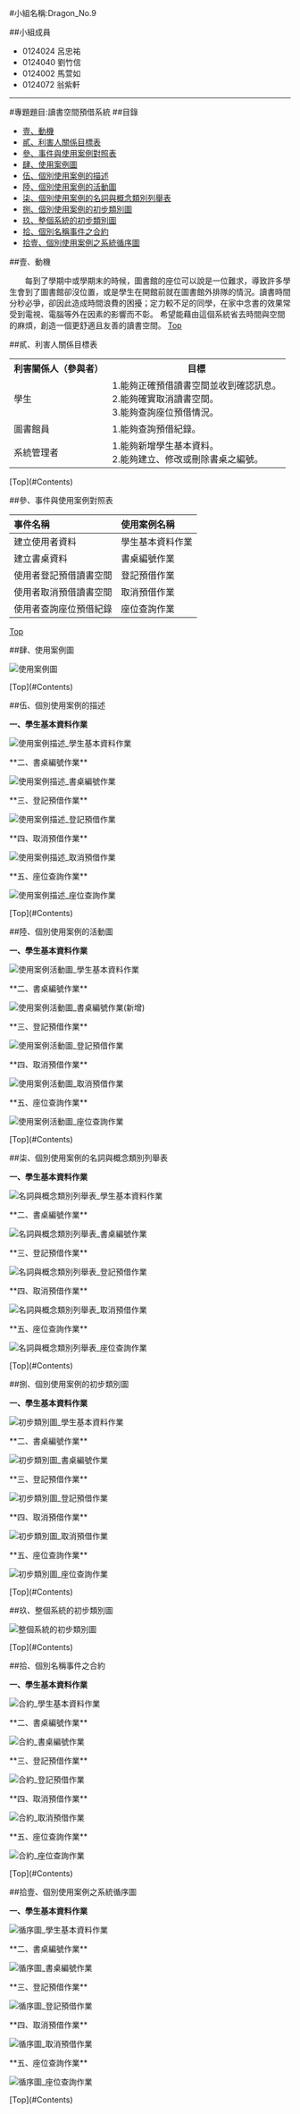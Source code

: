 #小組名稱:Dragon_No.9

##小組成員
- 0124024 呂忠祐
- 0124040 劉竹信
- 0124002 馬萱如
- 0124072 翁紫軒

---

#專題題目:讀書空間預借系統
##<a name="Contents"/>目錄
* [壹、動機](#1)
* [貳、利害人關係目標表](#2)
* [參、事件與使用案例對照表](#3)
* [肆、使用案例圖](#4) 
* [伍、個別使用案例的描述](#5)
* [陸、個別使用案例的活動圖](#6)
* [柒、個別使用案例的名詞與概念類別列舉表](#7)
* [捌、個別使用案例的初步類別圖](#8)
* [玖、整個系統的初步類別圖](#9)
* [拾、個別名稱事件之合約](#10)
* [拾壹、個別使用案例之系統循序圖](#11)


##<a name="1"/>壹、動機

　　每到了學期中或學期末的時候，圖書館的座位可以說是一位難求，導致許多學生會到了圖書館卻沒位置，或是學生在開館前就在圖書館外排隊的情況。讀書時間分秒必爭，卻因此造成時間浪費的困擾；定力較不足的同學，在家中念書的效果常受到電視、電腦等外在因素的影響而不彰。
希望能藉由這個系統省去時間與空間的麻煩，創造一個更舒適且友善的讀書空間。
[Top](#Contents)

##<a name="2"/>貳、利害人關係目標表

<table border="0">
  <tr>
    <th>利害關係人（參與者）</th>
    <th>目標</th>
  </tr>
  <tr>
    <td>學生</td>
    <td>
      1.能夠正確預借讀書空間並收到確認訊息。<br>
      2.能夠確實取消讀書空間。<br>
      3.能夠查詢座位預借情況。</td>
  </tr>
  <tr>
    <td>圖書館員</td>
    <td>
      1.能夠查詢預借紀錄。<br>
  </tr>
  <tr>
    <td>系統管理者</td>
    <td>
      1.能夠新增學生基本資料。<br>
      2.能夠建立、修改或刪除書桌之編號。</td>
  </tr>
</table>
[Top](#Contents)

##<a name="3"/>參、事件與使用案例對照表

| 事件名稱                 | 使用案例名稱     |
|:-------------------------|:-----------------|
| 建立使用者資料           | 學生基本資料作業 |
| 建立書桌資料             | 書桌編號作業     |
| 使用者登記預借讀書空間   | 登記預借作業     |
| 使用者取消預借讀書空間   | 取消預借作業     |
| 使用者查詢座位預借紀錄   | 座位查詢作業     |

[Top](#Contents)

##<a name="4"/>肆、使用案例圖

<p><img src="http://i.imgur.com/01WTUOV.jpg?1" title="使用案例圖" /></p>
[Top](#Contents)

##<a name="5"/>伍、個別使用案例的描述

**一、學生基本資料作業**
<p><img src="http://i.imgur.com/mdr8Jpo.png?1" title="使用案例描述_學生基本資料作業" /></p>
**二、書桌編號作業**
<p><img src="http://i.imgur.com/DTis4gg.png?1" title="使用案例描述_書桌編號作業" /></p>
**三、登記預借作業**
<p><img src="http://i.imgur.com/0GZMnwW.png?1" title="使用案例描述_登記預借作業" /></p>
**四、取消預借作業**
<p><img src="http://i.imgur.com/H3UKhp4.png?1" title="使用案例描述_取消預借作業" /></p>
**五、座位查詢作業**
<p><img src="http://i.imgur.com/fdiBZcW.png?1" title="使用案例描述_座位查詢作業" /></p>
[Top](#Contents)

##<a name="6"/>陸、個別使用案例的活動圖

**一、學生基本資料作業**
<p><img src="http://i.imgur.com/yKayyFz.png?1" title="使用案例活動圖_學生基本資料作業" /></p>
**二、書桌編號作業**
<p><img src="http://i.imgur.com/9kMKdpL.png?1" title="使用案例活動圖_書桌編號作業(新增)" /></p>
**三、登記預借作業**
<p><img src="http://i.imgur.com/G5y7qsl.png?1" title="使用案例活動圖_登記預借作業" /></p>
**四、取消預借作業**
<p><img src="http://i.imgur.com/M1ViVvI.png?1" title="使用案例活動圖_取消預借作業" /></p>
**五、座位查詢作業**
<p><img src="http://i.imgur.com/RnPoaWA.png?1" title="使用案例活動圖_座位查詢作業" /></p>
[Top](#Contents)

##<a name="7"/>柒、個別使用案例的名詞與概念類別列舉表

**一、學生基本資料作業**
<p><img src="http://i.imgur.com/fsxeI1O.png?1" title="名詞與概念類別列舉表_學生基本資料作業" /></p>
**二、書桌編號作業**
<p><img src="http://i.imgur.com/Rv4L0nr.png?1" title="名詞與概念類別列舉表_書桌編號作業" /></p>
**三、登記預借作業**
<p><img src="http://i.imgur.com/3nwcAZR.png?1" title="名詞與概念類別列舉表_登記預借作業" /></p>
**四、取消預借作業**
<p><img src="http://i.imgur.com/PTADheD.png?1" title="名詞與概念類別列舉表_取消預借作業" /></p>
**五、座位查詢作業**
<p><img src="http://i.imgur.com/b5Ke8No.png?1" title="名詞與概念類別列舉表_座位查詢作業" /></p>
[Top](#Contents)

##<a name="8"/>捌、個別使用案例的初步類別圖

**一、學生基本資料作業**
<p><img src="http://i.imgur.com/sRM6sUx.png?1" title="初步類別圖_學生基本資料作業" /></p>
**二、書桌編號作業**
<p><img src="http://i.imgur.com/KXhEEvk.png?1" title="初步類別圖_書桌編號作業" /></p>
**三、登記預借作業**
<p><img src="http://i.imgur.com/KqNQBKg.png?1" title="初步類別圖_登記預借作業" /></p>
**四、取消預借作業**
<p><img src="http://i.imgur.com/tAC7j6p.png?1" title="初步類別圖_取消預借作業" /></p>
**五、座位查詢作業**
<p><img src="http://i.imgur.com/xDG8zP9.png?1" title="初步類別圖_座位查詢作業" /></p>
[Top](#Contents)

##<a name="9"/>玖、整個系統的初步類別圖

<p><img src="http://i.imgur.com/Rg6KcU3.png?1" title="整個系統的初步類別圖" /></p>
[Top](#Contents)

##<a name="10"/>拾、個別名稱事件之合約

**一、學生基本資料作業**
<p><img src="http://i.imgur.com/BimGgQX.png?1" title="合約_學生基本資料作業" /></p>
**二、書桌編號作業**
<p><img src="http://i.imgur.com/nSPtVDH.png?1" title="合約_書桌編號作業" /></p>
**三、登記預借作業**
<p><img src="http://i.imgur.com/yQi2Evq.png?1" title="合約_登記預借作業" /></p>
**四、取消預借作業**
<p><img src="" title="合約_取消預借作業" /></p>
**五、座位查詢作業**
<p><img src="" title="合約_座位查詢作業" /></p>
[Top](#Contents)

##<a name="11"/>拾壹、個別使用案例之系統循序圖

**一、學生基本資料作業**
<p><img src="http://i.imgur.com/JKGU3Sa.png?1" title="循序圖_學生基本資料作業" /></p>
**二、書桌編號作業**
<p><img src="http://i.imgur.com/DBn48F4.png?1" title="循序圖_書桌編號作業" /></p>
**三、登記預借作業**
<p><img src="http://i.imgur.com/nopmdpx.png?1" title="循序圖_登記預借作業" /></p>
**四、取消預借作業**
<p><img src="http://i.imgur.com/tO9dAra.png?1" title="循序圖_取消預借作業" /></p>
**五、座位查詢作業**
<p><img src="http://i.imgur.com/pEpVd1I.png?1" title="循序圖_座位查詢作業" /></p>
[Top](#Contents)
